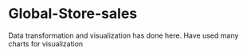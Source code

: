 # Global-Store-sales
Data transformation and visualization has done here. 
Have used many charts for visualization
